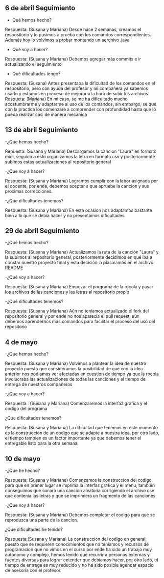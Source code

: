 ## 6 de abril Seguimiento

- Qué hemos hecho?

Respuesta: (Susana y Mariana)
Desde hace 2 semanas, creamos el respositorio y lo pusimos a prueba con los comandos correspondientes. Además hoy lo volvimos a probar montando un aerchivo .java


- Qué voy a hacer?

Respuesta: (Susana y Mariana) 
Debemos agregar más commits e ir actualizando el seguimiento 

- Qué dificultades tengo?

Respuesta: (Susana)
Antes presentaba la dificultad de los comandos en el respositorio, pero con ayuda del profesor y mi compañera ya sabemos usarlo y estamos en proceso de mejorar a la hora de subir los archivos
Respueta: (Mariana)
En mi caso, se me ha dificultado mucho acostumbrarme y adaptarme al uso de los comandos, sin embargo, se que con la practica los comenzare a comprender con profundidad hasta que lo pueda realizar casi de manera mecanica

## 13 de abril Seguimiento

-¿Que hemos hecho?

Repuesta: (Susana y Mariana) Descargamos la cancion "Laura" en formato midi, seguido a esto organizamos la letra en formato csv y posteriormente subimos estas actualizaciones al repositorio general

-¿Que voy a hacer?

Respuesta: (Susana y Mariana) Logramos cumplir con la labor asignada por el docente, por ende, debemos aceptar a que apruebe la cancion y sus proximas correcciones.

-¿Que dificultades tenemos?

Respuesta: (Susana y Mariana) En esta ocasion nos adaptamos bastante bien a lo que se debia hacer y no presentamos dificultades.

## 29 de abril Seguimiento

-¿Qué hemos hecho?

Respuesta: (Susana y Mariana) Actualizamos la ruta de la canción "Laura" y la subimos al repositorio general, posteriormente decidimos en qué iba a constar nuestro proyecto final y esta decisión la plasmamos en el archivo README

-¿Qué voy a hacer?

Respuesta: (Susana y Mariana) Empezar el porgrama de la rocola y pasar los archivos de las canciones y las letras al repositorio propio

-¿Qué dificultades tenemos?

Respuesta: (Susana y Mariana) Aún no teníamos actualizado el fork del repositorio general y por ende no nos aparecía el pull request, aún debemos aprendernos más comandos para facilitar el proceso del uso del repositorio

## 4 de mayo 

-¿Que hemos hecho?

Respuesta: (Susana y Mariana) Volvimos a plantear la idea de nuestro proyecto puesto que consideramos la posibilidad de que con la idea anterior nos podiamos ver afectadas en cuestion de tiempo ya que la rocola involucraba las actualizaciones de todas las canciones y el tiempo de entrega de nuestros compañeros

-¿Que voy a hacer? 

Respuesta : (Susana y Mariana) Comenzaremos la interfaz grafica y el codigo del programa

¿Que dificultades tenemos? 

Respuesta: (Susana y Mariana) La dificultad que tenemos en este momento es la construccion de un codigo que se adapte a nuestra idea, por otro lado, el tiempo tambien es un factor importante ya que debemos tener el entregable listo para la otra semana.


## 10 de mayo 

-¿Que he hecho?

Respuesta: (Susana y Mariana) Comenzamos la construccion del codigo para que en primer lugar se imprima la interfaz grafica y el menu, tambien conseguimos
que sonara una cancion aleatoria corrigiendo el archivo csv que contenia las letras y que se imprimiera un fragmento de las canciones. 

-¿Que voy a hacer?

Respuesta: (Susana y Mariana) Debemos completar el codigo para que se reproduzca una parte de la cancion.


¿Que dificultades he tenido? 

Respuesta:(Susana y Mariana) La construccion del codigo en general, puesto que se requieren conocimientos que no teniamos y recursos de programacion que no vimos en el curso
por ende ha sido un trabajo muy autonomo y complejo, hemos tenido que recurrir a personas externas y fuentes diversas para lograr entender que debiamos hacer, por otro lado, el tiempo de entrega es muy reducido y no ha sido posible agendar espacio de asesoria con el profesor.
